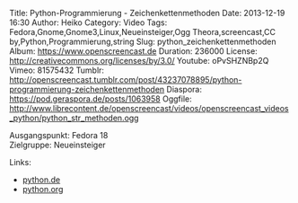Title: Python-Programmierung - Zeichenkettenmethoden
Date: 2013-12-19 16:30
Author: Heiko
Category: Video
Tags: Fedora,Gnome,Gnome3,Linux,Neueinsteiger,Ogg Theora,screencast,CC by,Python,Programmierung,string
Slug: python_zeichenkettenmethoden
Album: https://www.openscreencast.de
Duration: 236000
License: http://creativecommons.org/licenses/by/3.0/
Youtube: oPvSHZNBp2Q
Vimeo: 81575432
Tumblr: http://openscreencast.tumblr.com/post/43237078895/python-programmierung-zeichenkettenmethoden
Diaspora: https://pod.geraspora.de/posts/1063958
Oggfile: http://www.librecontent.de/openscreencast/videos/openscreencast_videos_python/python_str_methoden.ogg

Ausgangspunkt: Fedora 18  
Zielgruppe: Neueinsteiger  

Links:

  * [python.de](http://www.python.de "Link zu Python.de" )
  * [python.org](http://www.python.org "Link zu Python.org" )

